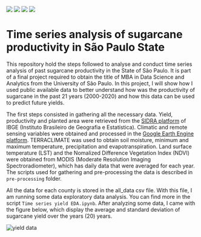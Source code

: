 <img src = "https://img.shields.io/github/last-commit/neli12/time-series-productivity-sp"> <img src = "https://img.shields.io/github/languages/count/neli12/time-series-productivity-sp"> <img src = "https://img.shields.io/github/license/neli12/time-series-productivity-sp?color=green"> <img src = "https://img.shields.io/github/watchers/neli12/time-series-productivity-sp?style=social">

# Time series analysis of sugarcane productivity in São Paulo State
This repository hold the steps followed to analyse and conduct time series analysis of past sugarcane productivity in the State of São Paulo. It is part of a final project required to obtain the title of MBA in Data Science and Analytics from the University of São Paulo. In this project, I will show how I used public available data to better understand how was the productivity of sugarcane in the past 21 years (2000-2020) and how this data can be used to predict future yields.  

The first steps consisted in gathering all the necessary data. Yield, productivity and planted area were retrieved from the [SIDRA platform](https://sidra.ibge.gov.br/tabela/1612) of IBGE (Instituto Brasileiro de Geografia e Estatística). Climatic and remote sensing variables were obtained and processed in the [Google Earth Engine platform](https://earthengine.google.com/). TERRACLIMATE was used to obtain soil moisture, minimum and maximum temperature, precipitation and evapotranspiration. Land surface temperature (LST) and the Nomalized Difference Vegetation Index (NDVI) were obtained from MODIS (Moderate Resolution Imaging Spectroradiometer), which has daily data that were averaged for each year. The scripts used for gathering and pre-processing the data is described in `pre-processing` folder.  

All the data for each county is stored in the all_data csv file. With this file, I am running some data exploratory data analysis. You can find more in the script `Time series yield EDA.ipynb`. After analyzing some data, I came with the figure below, which display the average and standard deviation of sugarcane yield over the years (20) years.

![yield data]([https://github.com/neli12/time-series-productivity-sp/blob/main/plot_average_st_yield.png])
